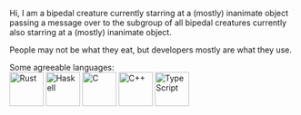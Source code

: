 Hi, I am a bipedal creature currently starring at a (mostly) inanimate object passing a message over to the subgroup of all bipedal creatures currently also starring at a (mostly) inanimate object.

People may not be what they eat, but developers mostly are what they use.

Some agreeable languages: \
<img src="https://cdn.jsdelivr.net/gh/devicons/devicon/icons/rust/rust-plain.svg" width="60px" alt="Rust" />
<img src="https://cdn.jsdelivr.net/gh/devicons/devicon/icons/haskell/haskell-original.svg" width="60px" alt="Haskell" />
<img src="https://cdn.jsdelivr.net/gh/devicons/devicon/icons/c/c-line.svg" width="60px" alt="C" />
<img src="https://cdn.jsdelivr.net/gh/devicons/devicon/icons/cplusplus/cplusplus-line.svg" width="60px" alt="C++" />
<img src="https://cdn.jsdelivr.net/gh/devicons/devicon/icons/typescript/typescript-plain.svg" width="60px" alt="TypeScript" />


